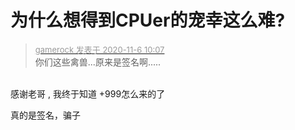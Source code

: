 # 为什么想得到CPUer的宠幸这么难?


<div class="quote"><blockquote><font size="2"><a href="https://www.hostloc.com/forum.php?mod=redirect&amp;goto=findpost&amp;pid=9410534&amp;ptid=763121" target="_blank"><font color="#999999">gamerock 发表于 2020-11-6 10:07</font></a></font><br />
你们这些禽兽...原来是签名啊.....</blockquote></div><br />
感谢老哥 , 我终于知道 +999怎么来的了

真的是签名，骗子
